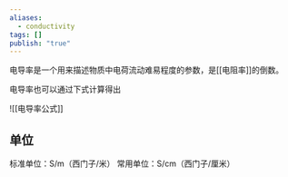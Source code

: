 ```yaml
---
aliases:
  - conductivity
tags: []
publish: "true"
---
```

电导率是一个用来描述物质中电荷流动难易程度的参数，是[[电阻率]]的倒数。

电导率也可以通过下式计算得出

![[电导率公式]]

## 单位

标准单位：S/m（西门子/米）
常用单位：S/cm（西门子/厘米）
